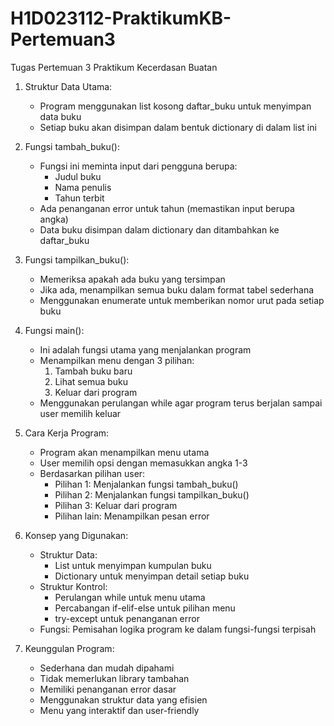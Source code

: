 # H1D023112-PraktikumKB-Pertemuan3
Tugas Pertemuan 3 Praktikum Kecerdasan Buatan
1. Struktur Data Utama:
   - Program menggunakan list kosong daftar_buku untuk menyimpan data buku
   - Setiap buku akan disimpan dalam bentuk dictionary di dalam list ini
     
2. Fungsi tambah_buku():
   - Fungsi ini meminta input dari pengguna berupa:
     - Judul buku
     - Nama penulis
     - Tahun terbit
   - Ada penanganan error untuk tahun (memastikan input berupa angka)
   - Data buku disimpan dalam dictionary dan ditambahkan ke daftar_buku

3. Fungsi tampilkan_buku():
   - Memeriksa apakah ada buku yang tersimpan
   - Jika ada, menampilkan semua buku dalam format tabel sederhana
   - Menggunakan enumerate untuk memberikan nomor urut pada setiap buku

4. Fungsi main():
   - Ini adalah fungsi utama yang menjalankan program
   - Menampilkan menu dengan 3 pilihan:
     1. Tambah buku baru
     2. Lihat semua buku
     3. Keluar dari program
   - Menggunakan perulangan while agar program terus berjalan sampai user memilih keluar

5. Cara Kerja Program:
   - Program akan menampilkan menu utama
   - User memilih opsi dengan memasukkan angka 1-3
   - Berdasarkan pilihan user:
     - Pilihan 1: Menjalankan fungsi tambah_buku()
     - Pilihan 2: Menjalankan fungsi tampilkan_buku()
     - Pilihan 3: Keluar dari program
     - Pilihan lain: Menampilkan pesan error
    
6. Konsep yang Digunakan:
   - Struktur Data:
     - List untuk menyimpan kumpulan buku
     - Dictionary untuk menyimpan detail setiap buku
   - Struktur Kontrol:
     - Perulangan while untuk menu utama
     - Percabangan if-elif-else untuk pilihan menu
     - try-except untuk penanganan error
   - Fungsi: Pemisahan logika program ke dalam fungsi-fungsi terpisah

7. Keunggulan Program:
   - Sederhana dan mudah dipahami
   - Tidak memerlukan library tambahan
   - Memiliki penanganan error dasar
   - Menggunakan struktur data yang efisien
   - Menu yang interaktif dan user-friendly
